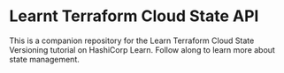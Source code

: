 # Learnt Terraform Cloud State API

This is a companion repository for the Learn Terraform Cloud State Versioning tutorial on HashiCorp Learn. Follow along to learn more about state management.
